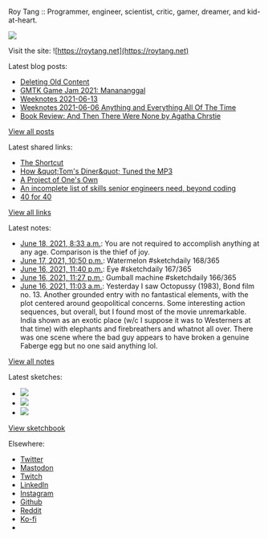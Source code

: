 Roy Tang :: Programmer, engineer, scientist, critic, gamer, dreamer, and kid-at-heart.

![](https://roytang.net/static/img/profile.jpg)

Visit the site: ![https://roytang.net](https://roytang.net)

Latest blog posts:

- [Deleting Old Content](https://roytang.net/2021/06/deleting-old-content/)
- [GMTK Game Jam 2021: Manananggal](https://roytang.net/2021/06/gmtk-game-jam-2021-manananggal/)
- [Weeknotes 2021-06-13](https://roytang.net/2021/06/weeknotes-2021-06-13/)
- [Weeknotes 2021-06-06 Anything and Everything All Of The Time](https://roytang.net/2021/06/weeknotes-2021-06-06/)
- [Book Review: And Then There Were None by Agatha Chrstie](https://roytang.net/2021/06/and-then-there-were-none/)

[View all posts](https://roytang.net/blog)

Latest shared links:

- [The Shortcut](https://roytang.net/2021/06/the-shortcut/)
- [How &amp;quot;Tom&#x27;s Diner&amp;quot; Tuned the MP3](https://roytang.net/2021/06/how-quottoms-dinerquot-tuned-the-mp3/)
- [A Project of One&#x27;s Own](https://roytang.net/2021/06/a-project-of-ones-own/)
- [An incomplete list of skills senior engineers need, beyond coding](https://roytang.net/2021/06/an-incomplete-list-of-skills-senior-engineers-need-beyond-coding/)
- [40 for 40](https://roytang.net/2021/06/40-for-40/)

[View all links](https://roytang.net/links)

Latest notes:

- [June 18, 2021, 8:33 a.m.](https://roytang.net/2021/06/h25m0tp/): You are not required to accomplish anything at any age. Comparison is the thief of joy.
- [June 17, 2021, 10:50 p.m.](https://roytang.net/2021/06/1405538430902149126/): Watermelon #sketchdaily 168/365
- [June 16, 2021, 11:40 p.m.](https://roytang.net/2021/06/1405188593799155713/): Eye #sketchdaily 167/365
- [June 16, 2021, 11:27 p.m.](https://roytang.net/2021/06/1405185212212912133/): Gumball machine #sketchdaily 166/365
- [June 16, 2021, 11:03 a.m.](https://roytang.net/2021/06/1639118365d91bdbd1a41eb9b170a9a0/): Yesterday I saw Octopussy (1983), Bond film no. 13. Another grounded entry with no fantastical elements, with the plot centered around geopolitical concerns. Some interesting action sequences, but overall, but I found most of the movie unremarkable. India shown as an exotic place (w/c I suppose it was to Westerners at that time) with elephants and firebreathers and whatnot all over. There was one scene where the bad guy appears to have broken a genuine Faberge egg but no one said anything lol.

[View all notes](https://roytang.net/notes)

Latest sketches:


- ![](https://roytang.net/media/cache/f6/bd/f6bd142497e67b41aa012215a9d9d189.jpg)
- ![](https://roytang.net/media/cache/a7/31/a7316eb8083354d227ba40d7bae51ccb.jpg)
- ![](https://roytang.net/media/cache/9e/08/9e0812c4a09975bb04182cadd1d7bb2c.jpg)

[View sketchbook](https://roytang.net/albums/sketchbook)


Elsewhere:

- [Twitter](https://twitter.com/roytang)
- [Mastodon](https://mastodon.technology/@roytang)
- [Twitch](https://twitch.tv/twitchyroy)
- [LinkedIn](https://www.linkedin.com/in/roytang)
- [Instagram](https://instagram.com/roytang0400)
- [Github](https://github.com/roytang)
- [Reddit](https://reddit.com/u/hungryroy)
- [Ko-fi](https://ko-fi.com/roytang)
- [](mailto:hello@roytang.net)